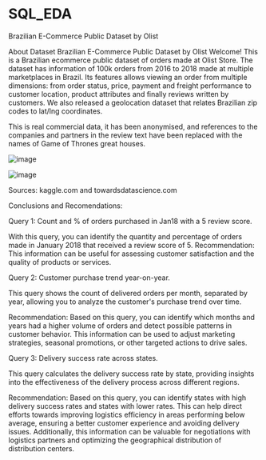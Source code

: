 # SQL_EDA
Brazilian E-Commerce Public Dataset by Olist

About Dataset
Brazilian E-Commerce Public Dataset by Olist
Welcome! This is a Brazilian ecommerce public dataset of orders made at Olist Store. The dataset has information of 100k orders from 2016 to 2018 made at multiple marketplaces in Brazil. Its features allows viewing an order from multiple dimensions: from order status, price, payment and freight performance to customer location, product attributes and finally reviews written by customers. We also released a geolocation dataset that relates Brazilian zip codes to lat/lng coordinates.

This is real commercial data, it has been anonymised, and references to the companies and partners in the review text have been replaced with the names of Game of Thrones great houses.

![image](https://github.com/Beto-Amaral/SQL_EDA/assets/46849631/412c8867-3a04-45a2-9934-ce4655410312)

![image](https://github.com/Beto-Amaral/SQL_EDA/assets/46849631/e8899177-4fbf-49cf-82c8-be02cdba996a)

Sources: kaggle.com and towardsdatascience.com

Conclusions and Recomendations:

Query 1: Count and % of orders purchased in Jan18 with a 5 review score.

With this query, you can identify the quantity and percentage of orders made in January 2018 that received a review score of 5.
Recommendation: This information can be useful for assessing customer satisfaction and the quality of products or services. 

Query 2: Customer purchase trend year-on-year.

This query shows the count of delivered orders per month, separated by year, allowing you to analyze the customer's purchase trend over time.

Recommendation: Based on this query, you can identify which months and years had a higher volume of orders and detect possible patterns in customer behavior. This information can be used to adjust marketing strategies, seasonal promotions, or other targeted actions to drive sales.

Query 3: Delivery success rate across states.

This query calculates the delivery success rate by state, providing insights into the effectiveness of the delivery process across different regions.

Recommendation: Based on this query, you can identify states with high delivery success rates and states with lower rates. This can help direct efforts towards improving logistics efficiency in areas performing below average, ensuring a better customer experience and avoiding delivery issues. 
Additionally, this information can be valuable for negotiations with logistics partners and optimizing the geographical distribution of distribution centers.
